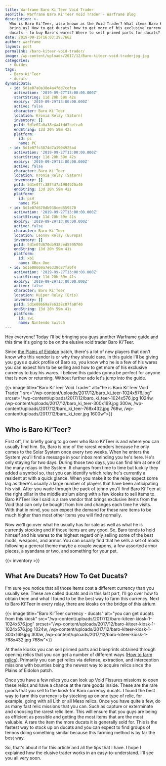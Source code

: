 ```yaml
---
title: Warframe Baro Ki'Teer Void Trader
seoTitle: Warframe Baro Ki'Teer Void Trader - Warframe Blog
description: >-
  Who is Baro Ki'Teer, also known as the Void Trader? What items Baro Ki'Teer
  bring us? How to get ducats? how to get more of his exclusive currency -
  ducats - to buy Baro's wares? Where to sell primed parts for ducats?
date: 2019-09-15T16:03:29.766Z
author: warframe
layout: post
permalink: /baro-kiteer-void-trader/
image: /wp-content/uploads/2017/12/Baro-kiteer-void-traderjpg.jpg
categories:
  - Guides
tags:
  - Baro Ki'Teer
  - ducats
dynamicData:
  - id: 5d1e07a0a38e4a4fdd7cefca
    activation: '2019-09-27T13:00:00.000Z'
    startString: 11d 20h 59m 42s
    expiry: '2019-09-29T13:00:00.000Z'
    active: false
    character: Baro Ki'Teer
    location: Kronia Relay (Saturn)
    inventory: []
    psId: 5d1e07a0a38e4a4fdd7cefca0
    endString: 13d 20h 59m 42s
    platform:
      id: pc
      name: PC
  - id: 5d1e07fc3874d7a1904925a4
    activation: '2019-09-27T13:00:00.000Z'
    startString: 11d 20h 59m 42s
    expiry: '2019-09-29T13:00:00.000Z'
    active: false
    character: Baro Ki'Teer
    location: Kronia Relay (Saturn)
    inventory: []
    psId: 5d1e07fc3874d7a1904925a40
    endString: 13d 20h 59m 42s
    platform:
      id: ps4
      name: PS4
  - id: 5d1e07d670db938ced559570
    activation: '2019-09-27T13:00:00.000Z'
    startString: 11d 20h 59m 41s
    expiry: '2019-09-29T13:00:00.000Z'
    active: false
    character: Baro Ki'Teer
    location: Leonov Relay (Europa)
    inventory: []
    psId: 5d1e07d670db938ced5595700
    endString: 13d 20h 59m 41s
    platform:
      id: xb1
      name: XBox One
  - id: 5d1e08669a7e6338c87fa0f4
    activation: '2019-09-27T13:00:00.000Z'
    startString: 11d 20h 59m 41s
    expiry: '2019-09-29T13:00:00.000Z'
    active: false
    character: Baro Ki'Teer
    location: Kuiper Relay (Eris)
    inventory: []
    psId: 5d1e08669a7e6338c87fa0f40
    endString: 13d 20h 59m 41s
    platform:
      id: swi
      name: Nintendo Switch
---
```

Hey everyone! Today I'll be bringing you guys another Warframe guide and this time it's going to be on the elusive void trader Baro Ki'Teer.<!--more-->

Since [the Plains of Eidolon](https://warframeblog.com/get-started-plains-of-eidolon/) patch, there's a lot of new players that don't know who this vendor is or why they should care. In this guide I'll be giving you guys a quick profile of Baro so, you know who he is a few of his wares you can expect him to be selling and how to get more of his exclusive currency to buy his wares. I believe this guides gonna be perfect for anyone that is new or returning. Without further ado let's jump into the guide.

{{< image title="Baro Ki'Teer Void Trader" alt="he is Baro Ki'Teer Void Trader " src="/wp-content/uploads/2017/12/baro_ki_teer-1024x576.jpg" srcset="/wp-content/uploads/2017/12/baro_ki_teer-1024x576.jpg 1024w, /wp-content/uploads/2017/12/baro_ki_teer-300x169.jpg 300w, /wp-content/uploads/2017/12/baro_ki_teer-768x432.jpg 768w, /wp-content/uploads/2017/12/baro_ki_teer.jpg 1600w">}}

## Who is Baro Ki'Teer?

First off, I'm briefly going to go over who Baro Ki'Teer is and where you can usually find him. So, Baro is one of the rarest vendors because he only comes to the Solar System once every two weeks. When he enters the System you'll find a message in your inbox reminding you he's here. He's only staying for two days. During those two days, you can find him at one of the many relays in the System. It changes from time to time but luckily they added a symbol so, that you can identify which relay he's currently a resident at with a quick glance. When you make it to the relay expect some lag as there's usually a large number of players that have been anticipating his visit. After you wade through the pack of tenno you'll find Baro Ki'Teer at the right pillar in the middle atrium along with a few kiosks to sell items to. Baro Ki'Teer like I said is a rare vendor that brings exclusive items from the Void that can only be bought from him and changes each time he visits. With that in mind, you can expect the demand for these rare items to be much higher than most other items you will find normally.

Now we'll go over what he usually has for sale as well as what he is currently stocking and if those items are any good. So, Baro tends to hold himself and his wares to the highest regard only selling some of the best mods, weapons, and armor. You can usually find that he sells a set of mods following a general theme maybe a couple weapons, a few assorted armor pieces, a syandana or two, and something for your pet.

{{< inventory >}}

## What Are Ducats? How To Get Ducats?

I'm sure you notice that all those items cost a different currency than you usually see. These are called ducats and in this last part, I'll go over how to obtain them and what I found to be the best way to farm this currency. Next to Baro Ki'Teer in every relay, there are kiosks on the bridge of this atrium.

{{< image title="Baro Ki'Teer currency - ducats" alt="you can get ducats from this kiosk" src="/wp-content/uploads/2017/12/baro-kiteer-kiosk-1-1024x576.jpg" srcset="/wp-content/uploads/2017/12/baro-kiteer-kiosk-1-1024x576.jpg 1024w, /wp-content/uploads/2017/12/baro-kiteer-kiosk-1-300x169.jpg 300w, /wp-content/uploads/2017/12/baro-kiteer-kiosk-1-768x432.jpg 768w">}}

At these kiosks you can sell primed parts and blueprints obtained through opening relics that you can get a number of different ways ([How to farm relics](https://warframeblog.com/how-to-farm-relics/)). Primarily you can get relics via defense, extraction, and interception missions with bounties being the newest way to acquire relics since the Plains of Eidolon patch.

Once you have a few relics you can look up Void Fissures missions to open these relics and have a chance at the rare goods inside. These are the rare goods that you sell to the kiosk for Baro currency ducats. I found the best way to farm this currency is by stocking up on one type of relic, for example, going with all Lith or all Meso relics. Once you have quite a few, do as many fast relic missions that you can. Such as capture or exterminate and choosing the rarest relic item. This will ensure that you guys are being as efficient as possible and getting the most items that are the most valuable. A rare the item the more ducats it is generally sold for. This is the fastest way to stock up on ducats and you can expect to find groups of tennos doing something similar because this farming method is by far the best way.

So, that's about it for this article and all the tips that I have. I hope I explained how the elusive trader works in an easy-to-understand. I'll see you all very soon.
